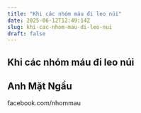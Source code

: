 ```yaml
---
title: "Khi các nhóm máu đi leo núi"
date: 2025-06-12T12:49:14Z
slug: khi-cac-nhom-mau-di-leo-nui
draft: false
---
```


## Khi các nhóm máu đi leo núi

## Anh Mặt Ngầu

facebook.com/nhommau
